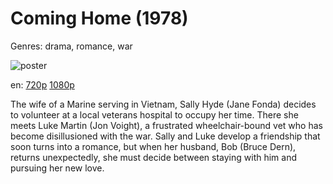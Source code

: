 # Coming Home (1978)

Genres: drama, romance, war

![poster](http://image.tmdb.org/t/p/w500/A90BfmMNpsISTDN8kRdOUHSBsU6.jpg)

en:
  [720p](magnet:?xt=urn:btih:35bc48933bf60bfe5cbc686c98c695c17b93e999&dn=Coming+Home+(1978)&tr=udp%3A%2F%2Ftracker.yify-torrents.com%2Fannounce&tr=udp%3A%2F%2Fopen.demonii.com%3A1337%2Fannounce&tr=udp%3A%2F%2Fexodus.desync.com%3A6969&tr=udp%3A%2F%2Ftracker.istole.it%3A80&tr=udp%3A%2F%2Ftracker.publicbt.com%3A80&tr=udp%3A%2F%2Ftracker.publichd.eu%3A80%2Fannounce&tr=udp%3A%2F%2Ftracker.openbittorrent.com%3A80%2Fannounce&tr=udp%3A%2F%2Fcoppersurfer.tk%3A6969%2Fannounce)
  [1080p](magnet:?xt=urn:btih:7D814AF89CB7EA4B41D0F007E0F7A3EEEDE3CD83&tr=udp://glotorrents.pw:6969/announce&tr=udp://tracker.opentrackr.org:1337/announce&tr=udp://torrent.gresille.org:80/announce&tr=udp://tracker.openbittorrent.com:80&tr=udp://tracker.coppersurfer.tk:6969&tr=udp://tracker.leechers-paradise.org:6969&tr=udp://p4p.arenabg.ch:1337&tr=udp://tracker.internetwarriors.net:1337)
  


The wife of a Marine serving in Vietnam, Sally Hyde (Jane Fonda) decides to volunteer at a local veterans hospital to occupy her time. There she meets Luke Martin (Jon Voight), a frustrated wheelchair-bound vet who has become disillusioned with the war. Sally and Luke develop a friendship that soon turns into a romance, but when her husband, Bob (Bruce Dern), returns unexpectedly, she must decide between staying with him and pursuing her new love.